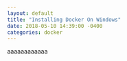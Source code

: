 ```yaml
---
layout: default
title: "Installing Docker On Windows"
date: 2018-05-10 14:39:00 -0400
categories: docker
---
```


aaaaaaaaaaaa